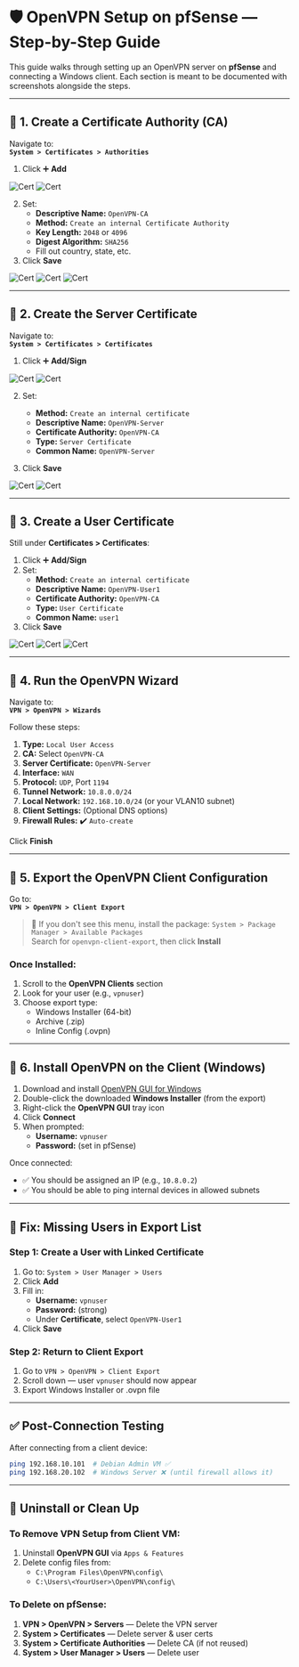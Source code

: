 # 🛡️ OpenVPN Setup on pfSense — Step-by-Step Guide

This guide walks through setting up an OpenVPN server on **pfSense** and connecting a Windows client. Each section is meant to be documented with screenshots alongside the steps.

---

## 📍 1. Create a Certificate Authority (CA)

Navigate to:  
**`System > Certificates > Authorities`**

1. Click ➕ **Add**

![Cert](./screenshots/1_Cert_Sys.png)
![Cert](./screenshots/2_Cert_Auth.png)

2. Set:
   - **Descriptive Name:** `OpenVPN-CA`
   - **Method:** `Create an internal Certificate Authority`
   - **Key Length:** `2048` or `4096`
   - **Digest Algorithm:** `SHA256`
   - Fill out country, state, etc.
3. Click **Save**

![Cert](./screenshots/3_OpenVPN.png)
![Cert](./screenshots/4_OpenVPN.png)
![Cert](./screenshots/5_OpenVPN.png)


---

## 📍 2. Create the Server Certificate

Navigate to:  
**`System > Certificates > Certificates`**

1. Click ➕ **Add/Sign**

![Cert](./screenshots/6_OpenVPN.png)
![Cert](./screenshots/7_OpenVPN.png)

2. Set:
   - **Method:** `Create an internal certificate`
   - **Descriptive Name:** `OpenVPN-Server`
   - **Certificate Authority:** `OpenVPN-CA`
   - **Type:** `Server Certificate`
   - **Common Name:** `OpenVPN-Server`

3. Click **Save**

![Cert](./screenshots/7_OpenVPN.png)
![Cert](./screenshots/8_OpenVPN.png)

---

## 📍 3. Create a User Certificate

Still under **Certificates > Certificates**:

1. Click ➕ **Add/Sign**
2. Set:
   - **Method:** `Create an internal certificate`
   - **Descriptive Name:** `OpenVPN-User1`
   - **Certificate Authority:** `OpenVPN-CA`
   - **Type:** `User Certificate`
   - **Common Name:** `user1`
3. Click **Save**

![Cert](./screenshots/9_OpenVPN.png)
![Cert](./screenshots/10_OpenVPN.png)
![Cert](./screenshots/11_OpenVPN.png)

---

## 📍 4. Run the OpenVPN Wizard

Navigate to:  
**`VPN > OpenVPN > Wizards`**

Follow these steps:

1. **Type:** `Local User Access`
2. **CA:** Select `OpenVPN-CA`
3. **Server Certificate:** `OpenVPN-Server`
4. **Interface:** `WAN`
5. **Protocol:** `UDP`, Port `1194`
6. **Tunnel Network:** `10.8.0.0/24`
7. **Local Network:** `192.168.10.0/24` (or your VLAN10 subnet)
8. **Client Settings:** (Optional DNS options)
9. **Firewall Rules:** ✔️ `Auto-create`

Click **Finish**

---

## 📍 5. Export the OpenVPN Client Configuration

Go to:  
**`VPN > OpenVPN > Client Export`**

> 🔸 If you don't see this menu, install the package:
> `System > Package Manager > Available Packages`  
> Search for `openvpn-client-export`, then click **Install**

### Once Installed:
1. Scroll to the **OpenVPN Clients** section
2. Look for your user (e.g., `vpnuser`)
3. Choose export type:
   - Windows Installer (64-bit)
   - Archive (.zip)
   - Inline Config (.ovpn)

---

## 📍 6. Install OpenVPN on the Client (Windows)

1. Download and install [OpenVPN GUI for Windows](https://openvpn.net/community-downloads/)
2. Double-click the downloaded **Windows Installer** (from the export)
3. Right-click the **OpenVPN GUI** tray icon
4. Click **Connect**
5. When prompted:
   - **Username:** `vpnuser`
   - **Password:** (set in pfSense)

Once connected:
- ✅ You should be assigned an IP (e.g., `10.8.0.2`)
- ✅ You should be able to ping internal devices in allowed subnets

---

## 🔁 Fix: Missing Users in Export List

### Step 1: Create a User with Linked Certificate

1. Go to: `System > User Manager > Users`
2. Click **Add**
3. Fill in:
   - **Username:** `vpnuser`
   - **Password:** (strong)
   - Under **Certificate**, select `OpenVPN-User1`
4. Click **Save**

### Step 2: Return to Client Export

1. Go to `VPN > OpenVPN > Client Export`
2. Scroll down — user `vpnuser` should now appear
3. Export Windows Installer or .ovpn file

---

## ✅ Post-Connection Testing

After connecting from a client device:

```bash
ping 192.168.10.101  # Debian Admin VM ✅
ping 192.168.20.102  # Windows Server ❌ (until firewall allows it)
```

---

## 🧹 Uninstall or Clean Up

### To Remove VPN Setup from Client VM:

1. Uninstall **OpenVPN GUI** via `Apps & Features`
2. Delete config files from:
   - `C:\Program Files\OpenVPN\config\`
   - `C:\Users\<YourUser>\OpenVPN\config\`

### To Delete on pfSense:

1. **VPN > OpenVPN > Servers** — Delete the VPN server
2. **System > Certificates** — Delete server & user certs
3. **System > Certificate Authorities** — Delete CA (if not reused)
4. **System > User Manager > Users** — Delete user

